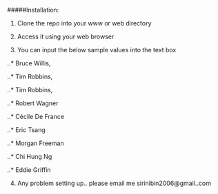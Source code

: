 #####Installation:

 1. Clone the repo into your www or web directory

 2. Access it using your web browser

 3. You can input the below sample values into the text box

   ..* Bruce Willis,<br/>

   ..* Tim Robbins,<br/>

   ..* Tim Robbins,<br/>

   ..* Robert Wagner<br/>

   ..* Cécile De France<br/>

   ..* Eric Tsang<br/>

   ..* Morgan Freeman<br/>

   ..* Chi Hung Ng<br/>

   ..* Eddie Griffin<br/>


4. Any problem setting up.. please email me sirinibin2006@gmail..com<br/>
